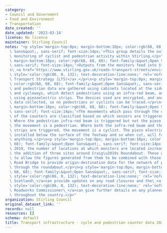 ```yaml
---
category:
- Council and Government
- Food and Environment
- Transportation
date_created: ''
date_updated: '2023-03-14'
license: No licence
maintainer: Stirling Council
notes: "<p style='margin-top:0px; margin-bottom:10px; color:rgb(68, 68, 68); font-family:&quot;Open\
  \ Sans&quot;, sans-serif; font-size:14px;'>This group details the output from transport\
  \ monitoring of cyclist and pedestrian activity within Stirling.</p>\n<p style='margin-top:0px;\
  \ margin-bottom:10px; color:rgb(68, 68, 68); font-family:&quot;Open Sans&quot;,\
  \ sans-serif; font-size:14px;'>Outputs from the monitors feed into Stirling Council\u2019\
  s\_<a href='https://www.stirling.gov.uk/roads-transport-streets/environment-friendly-transport/local-transport-strategy-documents/'\
  \ style='color:rgb(86, 0, 132); text-decoration-line:none;' rel='nofollow ugc'>Local\
  \ Transport Strategy (LTS)</a>.</p>\n<p style='margin-top:0px; margin-bottom:10px;\
  \ color:rgb(68, 68, 68); font-family:&quot;Open Sans&quot;, sans-serif; font-size:14px;'>Cycle\
  \ and pedestrian data are gathered using cabinets located at the side of footways\
  \ and cycleways, which detect pedestrians using an infra-red beam, and cyclists\
  \ using piezoelectric strips. The devices used are encrypted, and anonymise any\
  \ data collected, so no pedestrians or cyclists can be traced.</p>\n<p style='margin-top:0px;\
  \ margin-bottom:10px; color:rgb(68, 68, 68); font-family:&quot;Open Sans&quot;,\
  \ sans-serif; font-size:14px;'>The movements which pass through the detection zone\
  \ of the counters are classified based on which sensors are triggered by the movement.\
  \ Where the pedestrian infra-red beam is triggered but not the piezo electric strips,\
  \ the movement is a pedestrian. Where both the infra-red beam and the piezo electric\
  \ strips are triggered, the movement is a cyclist. The piezo electric strips are\
  \ installed below the surface of the footway and so when cut, will fail to record\
  \ anything.</p>\n<p style='margin-top:0px; margin-bottom:10px; color:rgb(68, 68,\
  \ 68); font-family:&quot;Open Sans&quot;, sans-serif; font-size:14px;'>In August\
  \ 2019, the number of locations at which monitors are located increased to 23 with\
  \ the addition of three sites around Craig\u2019s Roundabout. These were installed\
  \ to allow the figures generated from them to be combined with those from the Kerse\
  \ Road Bridge to provide origin-destination data for the network of pathways going\
  \ through the roundabout.</p>\n<p style='margin-top:0px; margin-bottom:10px; color:rgb(68,\
  \ 68, 68); font-family:&quot;Open Sans&quot;, sans-serif; font-size:14px;'><a href='https://trafficscotland.org/'\
  \ style='color:rgb(86, 0, 132); text-decoration-line:none;' rel='nofollow ugc'>Traffic\
  \ Scotland\_</a>can provide updates on any road closures and the\_<a href='https://www.roadworksscotland.org/'\
  \ style='color:rgb(86, 0, 132); text-decoration-line:none;' rel='nofollow ugc'>Scottish\
  \ Roadworks Commissioner\_</a>can give further details on any planned roadworks\
  \ throughout the country.</p>"
organization: Stirling Council
original_dataset_link: ''
records: null
resources: []
schema: default
title: Transport infrastructure - cycle and pedestrian counter data 2022 (all)
---
```

